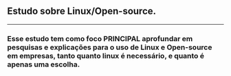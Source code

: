 ## Estudo sobre Linux/Open-source.
---
### Esse estudo tem como foco PRINCIPAL aprofundar em pesquisas e explicações para o uso de Linux e Open-source em empresas, tanto quanto linux é necessário, e quanto é apenas uma escolha.

